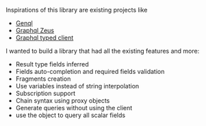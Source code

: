 Inspirations of this library are existing projects like

-   [Genql](https://github.com/remorses/genql/)
-   [Graphql Zeus](https://github.com/graphql-editor/graphql-zeus)
-   [Graphql typed client](https://github.com/helios1138/graphql-typed-client)

I wanted to build a library that had all the existing features and more:

-   Result type fields inferred
-   Fields auto-completion and required fields validation
-   Fragments creation
-   Use variables instead of string interpolation
-   Subscription support
-   Chain syntax using proxy objects
-   Generate queries without using the client
-   use the object to query all scalar fields
